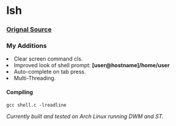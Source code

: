 # lsh
<h3><a href="https://github.com/brenns10/lsh"> Orignal Source</a></h3>
<h3>My Additions</h3>
<li>Clear screen command cls.</li>
<li>Improved look of shell prompt: <b>[user@hostname]/home/user</b></li>
<li>Auto-complete on tab press.</li>
<li>Multi-Threading.</li>
<h4>Compiling</h4>

```
gcc shell.c -lreadline
```
<i>Currently built and tested on Arch Linux running DWM and ST.</i>

